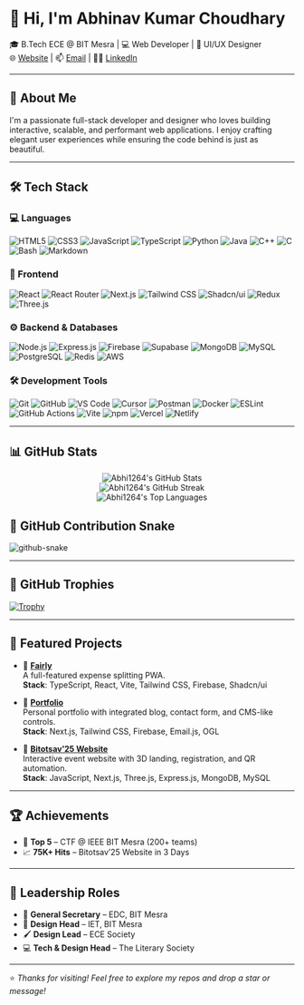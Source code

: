 # 👋 Hi, I'm Abhinav Kumar Choudhary

🎓 B.Tech ECE @ BIT Mesra | 💻 Web Developer | 🎨 UI/UX Designer  
🌐 [Website](https://abhinavkc.tech/) | 📫 [Email](mailto:abhinav.kumar.1264@gmail.com) | 🧑‍💼 [LinkedIn](https://www.linkedin.com/in/abhi1264/)

---

## 🚀 About Me

I'm a passionate full-stack developer and designer who loves building interactive, scalable, and performant web applications. I enjoy crafting elegant user experiences while ensuring the code behind is just as beautiful.

---

## 🛠️ Tech Stack

### 💻 Languages

<div align="left">
  <img src="https://img.shields.io/badge/HTML5-E34F26?style=for-the-badge&logo=html5&logoColor=white" alt="HTML5"/>
  <img src="https://img.shields.io/badge/CSS3-1572B6?style=for-the-badge&logo=css3&logoColor=white" alt="CSS3"/>
  <img src="https://img.shields.io/badge/JavaScript-F7DF1E?style=for-the-badge&logo=javascript&logoColor=black" alt="JavaScript"/>
  <img src="https://img.shields.io/badge/TypeScript-007ACC?style=for-the-badge&logo=typescript&logoColor=white" alt="TypeScript"/>
  <img src="https://img.shields.io/badge/Python-3776AB?style=for-the-badge&logo=python&logoColor=white" alt="Python"/>
  <img src="https://img.shields.io/badge/Java-ED8B00?style=for-the-badge&logo=openjdk&logoColor=white" alt="Java"/>
  <img src="https://img.shields.io/badge/C++-00599C?style=for-the-badge&logo=c%2B%2B&logoColor=white" alt="C++"/>
  <img src="https://img.shields.io/badge/C-00599C?style=for-the-badge&logo=c&logoColor=white" alt="C"/>
  <img src="https://img.shields.io/badge/Bash-4EAA25?style=for-the-badge&logo=gnu-bash&logoColor=white" alt="Bash"/>
  <img src="https://img.shields.io/badge/Markdown-000000?style=for-the-badge&logo=markdown&logoColor=white" alt="Markdown"/>
</div>

### 🎨 Frontend

<div align="left">
  <img src="https://img.shields.io/badge/React-20232A?style=for-the-badge&logo=react&logoColor=61DAFB" alt="React"/>
  <img src="https://img.shields.io/badge/React_Router-CA4245?style=for-the-badge&logo=react-router&logoColor=white" alt="React Router"/>
  <img src="https://img.shields.io/badge/Next.js-000000?style=for-the-badge&logo=next.js&logoColor=white" alt="Next.js"/>
  <img src="https://img.shields.io/badge/Tailwind_CSS-38B2AC?style=for-the-badge&logo=tailwind-css&logoColor=white" alt="Tailwind CSS"/>
  <img src="https://img.shields.io/badge/Shadcn/ui-000000?style=for-the-badge&logo=shadcnui&logoColor=white" alt="Shadcn/ui"/>
  <img src="https://img.shields.io/badge/Redux-593D88?style=for-the-badge&logo=redux&logoColor=white" alt="Redux"/>
  <img src="https://img.shields.io/badge/Three.js-000000?style=for-the-badge&logo=three.js&logoColor=white" alt="Three.js"/>
</div>

### ⚙️ Backend & Databases

<div align="left">
  <img src="https://img.shields.io/badge/Node.js-339933?style=for-the-badge&logo=nodedotjs&logoColor=white" alt="Node.js"/>
  <img src="https://img.shields.io/badge/Express.js-000000?style=for-the-badge&logo=express&logoColor=white" alt="Express.js"/>
  <img src="https://img.shields.io/badge/Firebase-FFCA28?style=for-the-badge&logo=firebase&logoColor=black" alt="Firebase"/>
  <img src="https://img.shields.io/badge/Supabase-3ECF8E?style=for-the-badge&logo=supabase&logoColor=white" alt="Supabase"/>
  <img src="https://img.shields.io/badge/MongoDB-4EA94B?style=for-the-badge&logo=mongodb&logoColor=white" alt="MongoDB"/>
  <img src="https://img.shields.io/badge/MySQL-4479A1?style=for-the-badge&logo=mysql&logoColor=white" alt="MySQL"/>
  <img src="https://img.shields.io/badge/PostgreSQL-316192?style=for-the-badge&logo=postgresql&logoColor=white" alt="PostgreSQL"/>
  <img src="https://img.shields.io/badge/Redis-DC382D?style=for-the-badge&logo=redis&logoColor=white" alt="Redis"/>
  <img src="https://img.shields.io/badge/AWS-232F3E?style=for-the-badge&logo=amazon-aws&logoColor=white" alt="AWS"/>
</div>

### 🛠️ Development Tools

<div align="left">
  <img src="https://img.shields.io/badge/Git-F05032?style=for-the-badge&logo=git&logoColor=white" alt="Git"/>
  <img src="https://img.shields.io/badge/GitHub-100000?style=for-the-badge&logo=github&logoColor=white" alt="GitHub"/>
  <img src="https://img.shields.io/badge/VS_Code-007ACC?style=for-the-badge&logo=visual-studio-code&logoColor=white" alt="VS Code"/>
  <img src="https://img.shields.io/badge/Cursor-000000?style=for-the-badge&logo=cursor&logoColor=white" alt="Cursor"/>
  <img src="https://img.shields.io/badge/Postman-FF6C37?style=for-the-badge&logo=postman&logoColor=white" alt="Postman"/>
  <img src="https://img.shields.io/badge/Docker-2496ED?style=for-the-badge&logo=docker&logoColor=white" alt="Docker"/>
  <img src="https://img.shields.io/badge/ESLint-4B32C3?style=for-the-badge&logo=eslint&logoColor=white" alt="ESLint"/>
  <img src="https://img.shields.io/badge/GitHub_Actions-2088FF?style=for-the-badge&logo=github-actions&logoColor=white" alt="GitHub Actions"/>
  <img src="https://img.shields.io/badge/Vite-646CFF?style=for-the-badge&logo=vite&logoColor=white" alt="Vite"/>
  <img src="https://img.shields.io/badge/npm-CB3837?style=for-the-badge&logo=npm&logoColor=white" alt="npm"/>
  <img src="https://img.shields.io/badge/Vercel-000000?style=for-the-badge&logo=vercel&logoColor=white" alt="Vercel"/>
  <img src="https://img.shields.io/badge/Netlify-00C7B7?style=for-the-badge&logo=netlify&logoColor=white" alt="Netlify"/>
</div>

---

## 📊 GitHub Stats

<div align="center">
  <img src="https://github-readme-stats.vercel.app/api?username=Abhi1264&show_icons=true&theme=dark&hide_border=true" alt="Abhi1264's GitHub Stats" />
  <br/>
  <img src="https://github-readme-streak-stats.herokuapp.com/?user=Abhi1264&theme=dark&hide_border=true" alt="Abhi1264's GitHub Streak" />
  <br/>
  <img src="https://github-readme-stats.vercel.app/api/top-langs/?username=Abhi1264&layout=compact&theme=dark&hide_border=true" alt="Abhi1264's Top Languages" />
</div>

## 🐍 GitHub Contribution Snake

<picture>
  <source media="(prefers-color-scheme: dark)" srcset="https://raw.githubusercontent.com/Abhi1264/Abhi1264/dist/github-contribution-grid-snake-dark.svg" />
  <source media="(prefers-color-scheme: light)" srcset="https://raw.githubusercontent.com/Abhi1264/Abhi1264/dist/github-contribution-grid-snake.svg" />
  <img alt="github-snake" src="https://raw.githubusercontent.com/Abhi1264/Abhi1264/dist/github-contribution-grid-snake.svg" />
</picture>

---

## 🧸 GitHub Trophies

[![Trophy](https://github-profile-trophy.vercel.app/?username=Abhi1264&theme=monokai&column=6)](https://github.com/Abhi1264/github-profile-trophy)

---

## 🧾 Featured Projects

- 🔗 [**Fairly**](https://github.com/Abhi1264/fairly)  
  A full-featured expense splitting PWA.  
  **Stack**: TypeScript, React, Vite, Tailwind CSS, Firebase, Shadcn/ui

- 🔗 [**Portfolio**](https://github.com/Abhi1264/Portfolio)  
  Personal portfolio with integrated blog, contact form, and CMS-like controls.  
  **Stack**: Next.js, Tailwind CSS, Firebase, Email.js, OGL

- 🔗 [**Bitotsav’25 Website**](https://github.com/bitotsav-fest/website)  
  Interactive event website with 3D landing, registration, and QR automation.  
  **Stack**: JavaScript, Next.js, Three.js, Express.js, MongoDB, MySQL

---

## 🏆 Achievements

- 🥇 **Top 5** – CTF @ IEEE BIT Mesra (200+ teams)
- 📈 **75K+ Hits** – Bitotsav’25 Website in 3 Days

---

## 👥 Leadership Roles

- 🎯 **General Secretary** – EDC, BIT Mesra
- 🎨 **Design Head** – IET, BIT Mesra
- 🖌️ **Design Lead** – ECE Society
- 💻 **Tech & Design Head** – The Literary Society

---

⭐️ _Thanks for visiting! Feel free to explore my repos and drop a star or message!_
